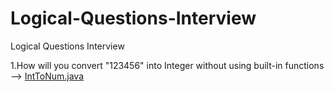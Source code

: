 # Logical-Questions-Interview
Logical Questions Interview

1.How will you convert "123456" into Integer without using built-in functions
  --> [IntToNum.java](#Click)
